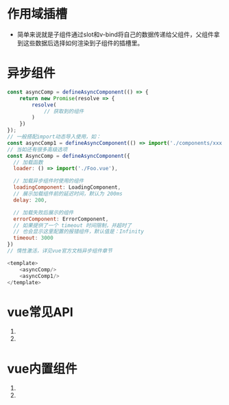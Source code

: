 # 作用域插槽
- 简单来说就是子组件通过slot和v-bind将自己的数据传递给父组件，父组件拿到这些数据后选择如何渲染到子组件的插槽里。
# 异步组件
```js
const asyncComp = defineAsyncComponent(() => {
    return new Promise(resolve => {
        resolve( 
            // 获取到的组件
        )
    })
});
// 一般搭配import动态导入使用，如：
const asyncComp1 = defineAsyncComponent(() => import('./components/xxx.vue'));
// 当如还有很多高级选项
const AsyncComp = defineAsyncComponent({
  // 加载函数
  loader: () => import('./Foo.vue'),

  // 加载异步组件时使用的组件
  loadingComponent: LoadingComponent,
  // 展示加载组件前的延迟时间，默认为 200ms
  delay: 200,

  // 加载失败后展示的组件
  errorComponent: ErrorComponent,
  // 如果提供了一个 timeout 时间限制，并超时了
  // 也会显示这里配置的报错组件，默认值是：Infinity
  timeout: 3000
})
// 惰性激活，详见vue官方文档异步组件章节

<template>
    <asyncComp/>
    <asyncComp1/>
</template>
```
# vue常见API
1. 
2. 
# vue内置组件
1. 
2. 
